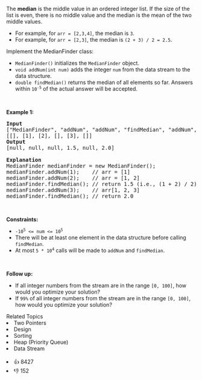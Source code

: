 <p>The <strong>median</strong> is the middle value in an ordered integer list. If the size of the list is even, there is no middle value and the median is the mean of the two middle values.</p>

<ul> 
 <li>For example, for <code>arr = [2,3,4]</code>, the median is <code>3</code>.</li> 
 <li>For example, for <code>arr = [2,3]</code>, the median is <code>(2 + 3) / 2 = 2.5</code>.</li> 
</ul>

<p>Implement the MedianFinder class:</p>

<ul> 
 <li><code>MedianFinder()</code> initializes the <code>MedianFinder</code> object.</li> 
 <li><code>void addNum(int num)</code> adds the integer <code>num</code> from the data stream to the data structure.</li> 
 <li><code>double findMedian()</code> returns the median of all elements so far. Answers within <code>10<sup>-5</sup></code> of the actual answer will be accepted.</li> 
</ul>

<p>&nbsp;</p> 
<p><strong class="example">Example 1:</strong></p>

<pre>
<strong>Input</strong>
["MedianFinder", "addNum", "addNum", "findMedian", "addNum", "findMedian"]
[[], [1], [2], [], [3], []]
<strong>Output</strong>
[null, null, null, 1.5, null, 2.0]

<strong>Explanation</strong>
MedianFinder medianFinder = new MedianFinder();
medianFinder.addNum(1);    // arr = [1]
medianFinder.addNum(2);    // arr = [1, 2]
medianFinder.findMedian(); // return 1.5 (i.e., (1 + 2) / 2)
medianFinder.addNum(3);    // arr[1, 2, 3]
medianFinder.findMedian(); // return 2.0
</pre>

<p>&nbsp;</p> 
<p><strong>Constraints:</strong></p>

<ul> 
 <li><code>-10<sup>5</sup> &lt;= num &lt;= 10<sup>5</sup></code></li> 
 <li>There will be at least one element in the data structure before calling <code>findMedian</code>.</li> 
 <li>At most <code>5 * 10<sup>4</sup></code> calls will be made to <code>addNum</code> and <code>findMedian</code>.</li> 
</ul>

<p>&nbsp;</p> 
<p><strong>Follow up:</strong></p>

<ul> 
 <li>If all integer numbers from the stream are in the range <code>[0, 100]</code>, how would you optimize your solution?</li> 
 <li>If <code>99%</code> of all integer numbers from the stream are in the range <code>[0, 100]</code>, how would you optimize your solution?</li> 
</ul>

<div><div>Related Topics</div><div><li>Two Pointers</li><li>Design</li><li>Sorting</li><li>Heap (Priority Queue)</li><li>Data Stream</li></div></div><br><div><li>👍 8427</li><li>👎 152</li></div>